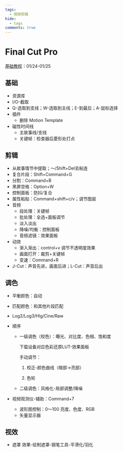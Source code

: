 ```yaml
---
tags:
  - 视频剪辑
hide:
  - tags
comments: true
---
```

# Final Cut Pro

[基础教程](https://www.bilibili.com/video/BV15T4y127n4)｜01/24-01/25

## 基础

- 资源库
- I/O-截取
- Q-选取到支线；W-选取到主线；E-到最后；A-鼠标选择
- 插件
  - 删除 Motion Template
- 磁性时间线
  - 主故事线/支线
  - 关键帧：检查器后菱形处打点

## 剪辑

- 从故事情节中提取；～/Shift+Del去粘连
- 复合片段：Shift+Command+G
- 分割：Command+B
- 黑屏空格：Option+W
- 控制面板：防抖/复合
- 属性粘贴：Command+shift+c/v；调节图层
- 音频
  - 段处理：关键帧
  - 批处理：全选+面板调节
  - 淡入淡出
  - 降噪/均衡：控制面板
  - 音频滤镜：效果面板
- 动效
  - 渐入渐出：control+v 调节不透明度效果
  - 画面打开：裁剪+关键帧
  - 变速：Command+R
- J-Cut：声音先进，画面后进；L-Cut：声音后出

## 调色

- 平衡颜色：自动
- 匹配颜色：和其他片段匹配
- Log2/Log3/Hlg/Cine/Raw

- 顺序

  - 一级调色（校色）：曝光、对比度、色相、饱和度

    下载设备对应色彩还原LUT-效果面板

    手动调节：

    1. 校正-颜色曲线（暗部->亮部）

    2. 色轮

  - 二级调色：风格化-局部调整/降噪

- 视频观测仪-辅助：Command+7

  - 波形图控制：0～100 亮度、色度、RGB
  - 矢量显示器

## 视效

- 遮罩 效果-绘制遮罩-钢笔工具-平滑化/羽化
